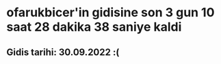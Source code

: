 # ofarukbicer'in gidisine son 3 gun 10 saat 28 dakika 38 saniye kaldi

## Gidis tarihi: 30.09.2022 :(